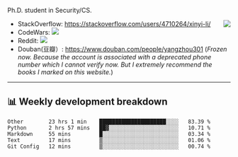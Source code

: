 Ph.D. student in Security/CS.

<img align="right" src="https://github-readme-stats.vercel.app/api?username=li-xin-yi&count_private=true&show_icons=true&hide_title=true&theme=tokyonight" />

- StackOverflow: https://stackoverflow.com/users/4710264/xinyi-li/
- CodeWars: [![](https://www.codewars.com/users/xy-li/badges/micro)](https://www.codewars.com/users/xy-li/)
- Reddit: [![](https://img.shields.io/reddit/user-karma/combined/xy-li?style=social)](https://www.reddit.com/user/xy-li/)
- Douban(豆瓣）: https://www.douban.com/people/yangzhou301  (*Frozen now. Because the account is associated with a deprecated phone number which I cannot verify now. But I extremely recommend the books I marked on this website.*)

---

## 📊 Weekly development breakdown

<!--START_SECTION:waka-->
```text
Other        23 hrs 1 min    █████████████████████░░░░   83.39 % 
Python       2 hrs 57 mins   ██▓░░░░░░░░░░░░░░░░░░░░░░   10.71 % 
Markdown     55 mins         █░░░░░░░░░░░░░░░░░░░░░░░░   03.34 % 
Text         17 mins         ▒░░░░░░░░░░░░░░░░░░░░░░░░   01.06 % 
Git Config   12 mins         ▒░░░░░░░░░░░░░░░░░░░░░░░░   00.74 % 
```
<!--END_SECTION:waka-->

